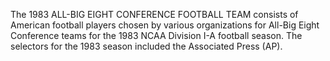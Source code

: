 The 1983 ALL-BIG EIGHT CONFERENCE FOOTBALL TEAM consists of American football players chosen by various organizations for All-Big Eight Conference teams for the 1983 NCAA Division I-A football season. The selectors for the 1983 season included the Associated Press (AP).

